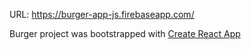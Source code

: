 URL: https://burger-app-js.firebaseapp.com/

Burger project was bootstrapped with [Create React App](https://github.com/facebook/create-react-app)